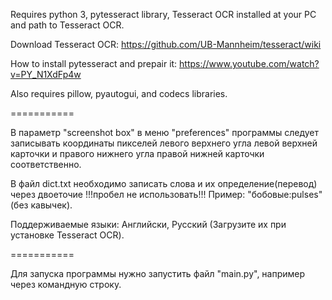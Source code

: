 Requires python 3, pytesseract library, Tesseract OCR installed at your PC and path to Tesseract OCR.

Download Tesseract OCR: https://github.com/UB-Mannheim/tesseract/wiki

How to install pytesseract and prepair it: https://www.youtube.com/watch?v=PY_N1XdFp4w

Also requires pillow, pyautogui, and codecs libraries.

===========

В параметр "screenshot box" в меню "preferences" программы следует записывать координаты пикселей левого верхнего угла левой верхней карточки и правого нижнего угла правой нижней карточки соответственно.

В файл dict.txt необходимо записать слова и их определение(перевод) через двоеточие !!!пробел не использовать!!! Пример: "бобовые:pulses" (без кавычек).

Поддерживаемые языки: Английски, Русский (Загрузите их при установке Tesseract OCR).

===========

Для запуска программы нужно запустить файл "main.py", например через командную строку.